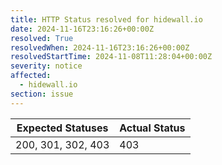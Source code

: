 ```yaml
---
title: HTTP Status resolved for hidewall.io
date: 2024-11-16T23:16:26+00:00Z
resolved: True
resolvedWhen: 2024-11-16T23:16:26+00:00Z
resolvedStartTime: 2024-11-08T11:28:04+00:00Z
severity: notice
affected:
  - hidewall.io
section: issue
---
```


| Expected Statuses | Actual Status  |
|-------------------|----------------|
| 200, 301, 302, 403 | 403 |
